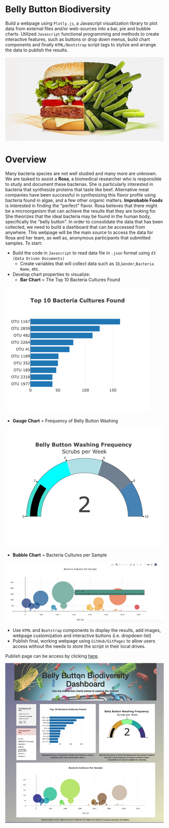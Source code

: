 # Belly Button Biodiversity

Build a webpage using `Plotly.js`, a Javascript visualization library to plot data from external files and/or web-sources into a bar, pie and bubble charts. Utilized `Javascript` functional programming and methods to create interactive features, such as buttons or drop down menus, build chart components and finally `HTML/Bootstrap` script tags to stylize and arrange the data to publish the results.

![openingimage](https://github.com/amylio/BellyButtonBiodiversity/blob/main/Images/pathogen-overview-image.jpg)

# Overview

Many bacteria species are not well studied and many more are unknown. We are tasked to assist a **Rosa**, a biomedical researcher who is responsible to study and document these bacterias.  She is particularly interested in bacteria that synthesize proteins that taste like beef. Alternative meat companies have been successful in synthesizing this flavor profile using bacteria found in algae, and a few other organic matters. **Improbable Foods** is interested in finding the "perfect" flavor. Rosa believes that there might be a microorganism that can achieve the results that they are looking for. She theorizes that the ideal bacteria may be found in the human body, specifically the "belly button". In order to consolidate the data that has been collected, we need to build a dashboard that can be accessed from anywhere. This webpage will be the main source to access the data for Rosa and her team, as well as, anonymous participants that submitted samples. To start:

* Build the code in `Javascript` to read data file in `.json` format using `d3 (Data Driven Documents)`
  * Create variables that will collect data such as `ID`,`Gender`,`Bacteria Name`, etc.
* Develop chart properties to visualize:
  * **Bar Chart** = The Top 10 Bacteria Cultures Found
  
![barchart](https://github.com/amylio/BellyButtonBiodiversity/blob/main/Images/newplot.png)
 
  * **Gauge Chart** = Frequency of Belly Button Washing
 
![gauge](https://github.com/amylio/BellyButtonBiodiversity/blob/main/Images/Gauge.png)
 
  * **Bubble Chart** = Bacteria Cultures per Sample
 
![bubble](https://github.com/amylio/BellyButtonBiodiversity/blob/main/Images/bubblechart.png)
 
* Use `HTML` and `Bootstrap` components to display the results, add images, webpage customization and interactive buttons (i.e. dropdown list)
* Publish final, working webpage using `GitHub/GitPages` to allow users access without the needs to store the script in their local drives.

Publish page can be access by clicking [here](https://amylio.github.io/BellyButtonBiodiversity/).

![final](https://github.com/amylio/BellyButtonBiodiversity/blob/main/Images/Finalwebpage.png)



